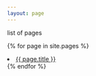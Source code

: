 ```yaml
---
layout: page
---
```


list of pages

 {% for page in site.pages %}
   <li><a href="{{ page.url }}">{{ page.title }}</a></li>
 {% endfor %}
